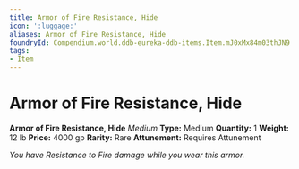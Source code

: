 ```yaml
---
title: Armor of Fire Resistance, Hide
icon: ':luggage:'
aliases: Armor of Fire Resistance, Hide
foundryId: Compendium.world.ddb-eureka-ddb-items.Item.mJ0xMx84m03thJN9
tags:
- Item
---
```


# Armor of Fire Resistance, Hide

**Armor of Fire Resistance, Hide**
_Medium_
**Type:** Medium
**Quantity:** 1
**Weight:** 12 lb
**Price:** 4000 gp
**Rarity:** Rare
**Attunement:** Requires Attunement

*You have Resistance to Fire damage while you wear this armor.*
